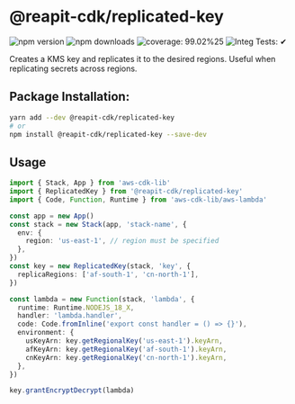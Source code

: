 # @reapit-cdk/replicated-key


![npm version](https://img.shields.io/npm/v/@reapit-cdk/replicated-key)
![npm downloads](https://img.shields.io/npm/dm/@reapit-cdk/replicated-key)
![coverage: 99.02%25](https://img.shields.io/badge/coverage-99.02%25-green)
![Integ Tests: ✔](https://img.shields.io/badge/Integ%20Tests-%E2%9C%94-green)

Creates a KMS key and replicates it to the desired regions. Useful when replicating secrets across regions.

## Package Installation:

```sh
yarn add --dev @reapit-cdk/replicated-key
# or
npm install @reapit-cdk/replicated-key --save-dev
```

## Usage
```ts
import { Stack, App } from 'aws-cdk-lib'
import { ReplicatedKey } from '@reapit-cdk/replicated-key'
import { Code, Function, Runtime } from 'aws-cdk-lib/aws-lambda'

const app = new App()
const stack = new Stack(app, 'stack-name', {
  env: {
    region: 'us-east-1', // region must be specified
  },
})
const key = new ReplicatedKey(stack, 'key', {
  replicaRegions: ['af-south-1', 'cn-north-1'],
})

const lambda = new Function(stack, 'lambda', {
  runtime: Runtime.NODEJS_18_X,
  handler: 'lambda.handler',
  code: Code.fromInline('export const handler = () => {}'),
  environment: {
    usKeyArn: key.getRegionalKey('us-east-1').keyArn,
    afKeyArn: key.getRegionalKey('af-south-1').keyArn,
    cnKeyArn: key.getRegionalKey('cn-north-1').keyArn,
  },
})

key.grantEncryptDecrypt(lambda)

```